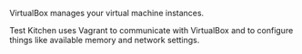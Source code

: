 VirtualBox manages your virtual machine instances.

Test Kitchen uses Vagrant to communicate with VirtualBox and to configure things like available memory and network settings.
